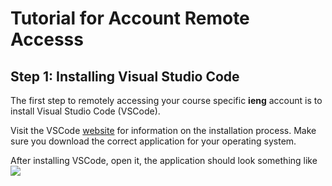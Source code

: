 # Tutorial for Account Remote Accesss

## Step 1: Installing Visual Studio Code

The first step to remotely accessing your course specific **ieng** account is to install Visual Studio Code (VSCode).  

Visit the VSCode [website](https://code.visualstudio.com/Download) for information on the installation process. 
Make sure you download the correct application for your operating system.

After installing VSCode, open it, the application should look something like ![](images/VSCode)


